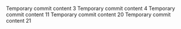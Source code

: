 Temporary commit content 3
Temporary commit content 4
Temporary commit content 11
Temporary commit content 20
Temporary commit content 21
